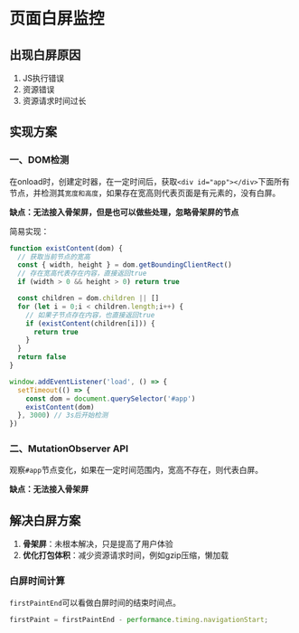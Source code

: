 # 页面白屏监控

## 出现白屏原因
1. JS执行错误
2. 资源错误
3. 资源请求时间过长

## 实现方案

### 一、DOM检测
在onload时，创建定时器，在一定时间后，获取`<div id="app"></div>`下面所有节点，并检测其`宽度和高度`，如果存在宽高则代表页面是有元素的，没有白屏。

**缺点：无法接入骨架屏，但是也可以做些处理，忽略骨架屏的节点**

简易实现：
```js
function existContent(dom) {
  // 获取当前节点的宽高
  const { width, height } = dom.getBoundingClientRect()
  // 存在宽高代表存在内容，直接返回true
  if (width > 0 && height > 0) return true

  const children = dom.children || []
  for (let i = 0;i < children.length;i++) {
    // 如果子节点存在内容，也直接返回true
    if (existContent(children[i])) {
      return true
    }
  }
  return false
}

window.addEventListener('load', () => {
  setTimeout(() => {
    const dom = document.querySelector('#app')
    existContent(dom)
  }, 3000) // 3s后开始检测
})
```



### 二、MutationObserver API
观察`#app`节点变化，如果在一定时间范围内，宽高不存在，则代表白屏。

**缺点：无法接入骨架屏**

## 解决白屏方案
1. **骨架屏**：未根本解决，只是提高了用户体验
2. **优化打包体积**：减少资源请求时间，例如gzip压缩，懒加载

### 白屏时间计算
`firstPaintEnd`可以看做白屏时间的结束时间点。

```js
firstPaint = firstPaintEnd - performance.timing.navigationStart;
```
